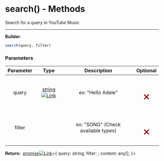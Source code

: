 <!-- This file is generated by a script. Do not edit directly -->
# search() - Methods
Search for a query in YouTube Music

---
**Builder**:
````javascript
search(query, filter)
````

### Parameters
| Parameter | Type | Description | Optional |
| :---: | :---: | :---: | :---: |
| query | [string![Link](/yt_music_api/assets/img/external_link.svg)](https://developer.mozilla.org/en-US/docs/Web/JavaScript/Reference/Global_Objects/String) | ex: "Hello Adele" | <h1 style="color: darkred">𐄂</h1> |
| filter |  | ex: "SONG" (Check available types) | <h1 style="color: darkred">𐄂</h1> |


<span class="flex_return">**Return:**&nbsp;
[promise![Link](/yt_music_api/assets/img/external_link.svg)](https://developer.mozilla.org/en-US/docs/Web/JavaScript/Reference/Global_Objects/Promise)&lt;{
    query: string;
    filter: ;
    content: any[];
}&gt;</span>
